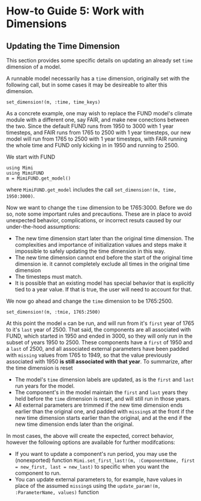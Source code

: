 # How-to Guide 5: Work with Dimensions

## Updating the Time Dimension

This section provides some specific details on updating an already set `time` dimension of a model. 

A runnable model necessarily has a `time` dimension, originally set with the following call, but in some cases it may be desireable to alter this dimension.
```
set_dimension!(m, :time, time_keys)
```
As a concrete example, one may wish to replace the FUND model's climate module with a different one, say FAIR, and make new conections between the two.  Since the default FUND runs from 1950 to 3000 with 1 year timesteps, and FAIR runs from 1765 to 2500 with 1 year timesteps, our new model will run from 1765 to 2500 with 1 year timesteps, with FAIR running the whole time and FUND only kicking in in 1950 and running to 2500. 

We start with FUND
```
using Mimi
using MimiFUND
m = MimiFUND.get_model()
```
where `MimiFUND.get_model` includes the call `set_dimension!(m, time, 1950:3000)`.

Now we want to change the `time` dimension to be 1765:3000. Before we do so, note some important rules and precautions. These are in place to avoid unexpected behavior, complications, or incorrect resuts caused by our under-the-hood assumptions:

- The new time dimension start later than the original time dimension.  The complexities and importance of initialization values and steps make it impossible to safely updating the time dimension in this way.
- The new time dimension cannot end before the start of the original time dimension ie. it cannot completely exclude all times in the original time dimension
- The timesteps must match.
- It is possible that an existing model has special behavior that is explicitly tied to a year value.  If that is true, the user will need to account for that.

We now go ahead and change the `time` dimension to be 1765:2500. 
```
set_dimension!(m, :tmie, 1765:2500)
```
At this point the model `m` can be run, and will run from it's `first` year of 1765 to it's `last` year of 2500. That said, the components are all associated with FUND, which started in 1950 and ended in 3000, so they will only run in the subset of years 1950 to 2500.  These components have a `first` of 1950 and a `last` of 2500, and all associated external parameters have been padded with `missing` values from 1765 to 1949, so that the value previously associated with 1950 **is still associated with that year**.  To summarize, after the time dimension is reset 

- The model's `time` dimension labels are updated, as is the `first` and `last` run years for the model.
- The component's in the model maintain the `first` and `last` years they held before the `time` dimension is reset, and will still run in those years.
- All external parameters are trimmed if the new time dimension ends earlier than the original one, and padded with `missing`s at the front if the new time dimension starts earlier than the original, and at the end if the new time dimension ends later than the original.

In most cases, the above will create the expected, correct behavior, however the following options are available for further modifcations:

- If you want to update a component's run period, you may use the (nonexported) function `Mimi.set_first_last!(m, :ComponentName, first = new_first, last = new_last)` to specific when you want the component to run.
- You can update external parameters to, for example, have values in place of the assumed `missing`s using the `update_param!(m, :ParameterName, values)` function 
